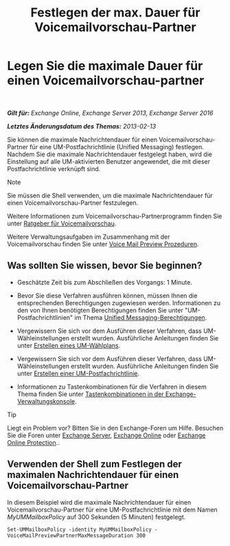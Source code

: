 ﻿---
title: 'Festlegen der max. Dauer für Voicemailvorschau-Partner'
TOCTitle: Legen Sie die maximale Dauer für einen Voicemailvorschau-partner
ms:assetid: 18f928ff-f4cc-4eed-a466-de13388780b3
ms:mtpsurl: https://technet.microsoft.com/de-de/library/Ff630912(v=EXCHG.150)
ms:contentKeyID: 51409271
ms.date: 05/23/2018
mtps_version: v=EXCHG.150
ms.translationtype: MT
---

# Legen Sie die maximale Dauer für einen Voicemailvorschau-partner

 

_**Gilt für:** Exchange Online, Exchange Server 2013, Exchange Server 2016_

_**Letztes Änderungsdatum des Themas:** 2013-02-13_

Sie können die maximale Nachrichtendauer für einen Voicemailvorschau-Partner für eine UM-Postfachrichtlinie (Unified Messaging) festlegen. Nachdem Sie die maximale Nachrichtendauer festgelegt haben, wird die Einstellung auf alle UM-aktivierten Benutzer angewendet, die mit dieser Postfachrichtlinie verknüpft sind.


> [!NOTE]
> Sie müssen die Shell verwenden, um die maximale Nachrichtendauer für einen Voicemailvorschau-Partner festzulegen.



Weitere Informationen zum Voicemailvorschau-Partnerprogramm finden Sie unter [Ratgeber für Voicemailvorschau](voice-mail-preview-advisor-exchange-2013-help.md).

Weitere Verwaltungsaufgaben im Zusammenhang mit der Voicemailvorschau finden Sie unter [Voice Mail Preview Prozeduren](voice-mail-preview-procedures-exchange-2013-help.md).

## Was sollten Sie wissen, bevor Sie beginnen?

  - Geschätzte Zeit bis zum Abschließen des Vorgangs: 1 Minute.

  - Bevor Sie diese Verfahren ausführen können, müssen Ihnen die entsprechenden Berechtigungen zugewiesen werden. Informationen zu den von Ihnen benötigten Berechtigungen finden Sie unter "UM-Postfachrichtlinien" im Thema [Unified Messaging-Berechtigungen](unified-messaging-permissions-exchange-2013-help.md).

  - Vergewissern Sie sich vor dem Ausführen dieser Verfahren, dass UM-Wähleinstellungen erstellt wurden. Ausführliche Anleitungen finden Sie unter [Erstellen eines UM-Wählplans](create-a-um-dial-plan-exchange-2013-help.md).

  - Vergewissern Sie sich vor dem Ausführen dieser Verfahren, dass UM-Wähleinstellungen erstellt wurden. Ausführliche Anleitungen finden Sie unter [Erstellen einer UM-Postfachrichtlinie](create-a-um-mailbox-policy-exchange-2013-help.md).

  - Informationen zu Tastenkombinationen für die Verfahren in diesem Thema finden Sie unter [Tastenkombinationen in der Exchange-Verwaltungskonsole](keyboard-shortcuts-in-the-exchange-admin-center-exchange-online-protection-help.md).


> [!TIP]
> Liegt ein Problem vor? Bitten Sie in den Exchange-Foren um Hilfe. Besuchen Sie die Foren unter <A href="https://go.microsoft.com/fwlink/p/?linkid=60612">Exchange Server</A>, <A href="https://go.microsoft.com/fwlink/p/?linkid=267542">Exchange Online</A> oder <A href="https://go.microsoft.com/fwlink/p/?linkid=285351">Exchange Online Protection</A>..



## Verwenden der Shell zum Festlegen der maximalen Nachrichtendauer für einen Voicemailvorschau-Partner

In diesem Beispiel wird die maximale Nachrichtendauer für einen Voicemailvorschau-Partner für eine UM-Postfachrichtlinie mit dem Namen *MyUMMailboxPolicy* auf 300 Sekunden (5 Minuten) festgelegt.

    Set-UMMailboxPolicy -identity MyUMMailboxPolicy -VoiceMailPreviewPartnerMaxMessageDuration 300

